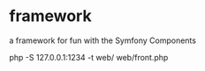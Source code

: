 # framework
a framework for fun with the Symfony Components

php -S 127.0.0.1:1234 -t web/ web/front.php
